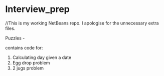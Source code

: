 # Interview_prep
//This is my working NetBeans repo. I apologise for the unnecessary extra files.

Puzzles -

contains code for:
1. Calculating day given a date
2. Egg drop problem
3. 2 jugs problem

